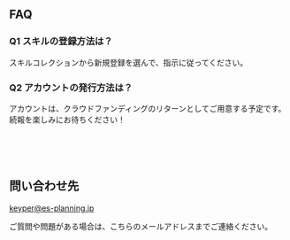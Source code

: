 <!-- # よくある質問 -->

## FAQ

### Q1 スキルの登録方法は？

スキルコレクションから新規登録を選んで、指示に従ってください。

### Q2 アカウントの発行方法は？

アカウントは、クラウドファンディングのリターンとしてご用意する予定です。続報を楽しみにお待ちください！

<br>
<br>
<br>

## 問い合わせ先

[keyper@es-planning.jp](keyper@es-planning.jp)

ご質問や問題がある場合は、こちらのメールアドレスまでご連絡ください。
